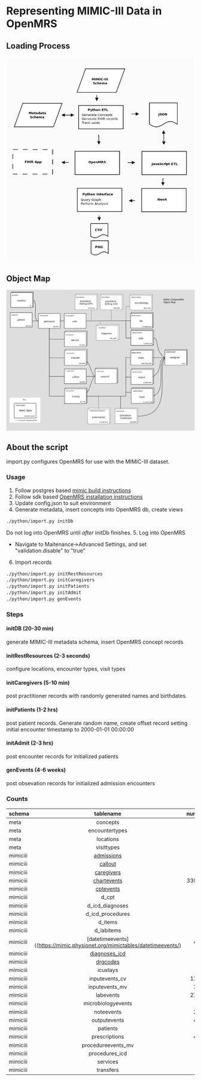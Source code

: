 # Representing MIMIC-III Data in OpenMRS
## Loading Process
![alt text](https://github.com/EpistasisLab/mrsman/blob/master/docs/process.png "Loading Process")
## Object Map
![alt text](https://github.com/EpistasisLab/mrsman/blob/master/docs/graph.png "MIMIC/OpenMRS object map")
## About the script
import.py configures OpenMRS for use with the MIMIC-III dataset. 
### Usage
1. Follow postgres based [mimic build instructions](https://github.com/EpistasisLab/mimic-code/tree/master/buildmimic/postgres)
2. Follow sdk based [OpenMRS installation instructions](https://wiki.openmrs.org/display/docs/OpenMRS+SDK)
3. Update config.json to suit environment
4. Generate metadata, insert concepts into OpenMRS db, create views
```bash
./python/import.py initDb
```
Do not log into OpenMRS until *after* initDb finishes.
5. Log into OpenMRS
- Navigate to Maitenance->Advanced Settings, and set "validation.disable" to "true"
6. Import records
```bash
./python/import.py initRestResources
./python/import.py initCaregivers
./python/import.py initPatients
./python/import.py initAdmit
./python/import.py genEvents
```
### Steps
#### initDB (20-30 min)
generate MIMIC-III metadata schema, insert OpenMRS concept records
#### initRestResources (2-3 seconds)
configure locations, encounter types, visit types
#### initCaregivers (5-10 min)
post practitioner records with randomly generated names and birthdates.
#### initPatients (1-2 hrs)
post patient records.  Generate random name, create offset record setting initial encounter timestamp to 2000-01-01 00:00:00 
#### initAdmit (2-3 hrs)
post encounter records for initialized patients
#### genEvents (4-6 weeks)
post obsevation records for initialized admission encounters

### Counts
| schema |      tablename|      num_records
| ------------- |:-------------:| -----:|
meta |  concepts |      44,615
meta |  encountertypes |        4
meta |  locations |     54
meta |  visittypes |    4
mimiciii |      [admissions](https://mimic.physionet.org/mimictables/admissions/) |    58,976
mimiciii |      [callout](https://mimic.physionet.org/mimictables/callout/) |  34,499 
mimiciii |      [caregivers](https://mimic.physionet.org/mimictables/caregivers/) |    7,567
mimiciii |      [chartevents](https://mimic.physionet.org/mimictables/chartevents/) |   330,714,033
mimiciii |      [cptevents](https://mimic.physionet.org/mimictables/cptevents/) |     573,146
mimiciii |      d_cpt | 134
mimiciii |      d_icd_diagnoses |       14,567
mimiciii |      d_icd_procedures | 3,882
mimiciii |      d_items |       12,487
mimiciii |      d_labitems |    753
mimiciii |      [datetimeevents]((https://mimic.physionet.org/mimictables/datetimeevents/) |        4,486,425
mimiciii |      [diagnoses_icd](https://mimic.physionet.org/mimictables/diagnoses_icd/) | 651,047
mimiciii |      [drgcodes](https://mimic.physionet.org/mimictables/drgcodes/) |      125,557
mimiciii |      icustays |      61,532
mimiciii |      inputevents_cv |        17,527,936
mimiciii |      inputevents_mv |        3,619,423
mimiciii |      labevents |     27,860,624
mimiciii |      microbiologyevents |    631,726
mimiciii |      noteevents |    2,078,216
mimiciii |      outputevents |  4,349,263
mimiciii |      patients |      46,520
mimiciii |      prescriptions | 4,156,310
mimiciii |      procedureevents_mv |    258,066
mimiciii |      procedures_icd |        240,095
mimiciii |      services |      73,343
mimiciii |      transfers |     261,897

